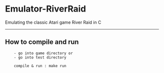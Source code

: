 # Emulator-RiverRaid
Emulating the classic Atari game River Raid in C

---------------------------------
How to compile and run
---------------------------------

        - go into game directory or
        - go into test directory

        compile & run : make run
